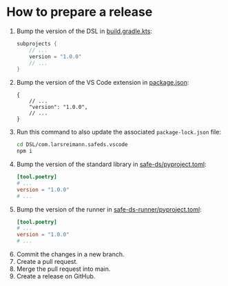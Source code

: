 # How to prepare a release

1. Bump the version of the DSL in [build.gradle.kts][main-build-gradle]:
    ```kts
    subprojects {
        // ...
        version = "1.0.0"
        // ...
    }
    ```
1. Bump the version of the VS Code extension in [package.json][vscode-package-json]:
    ```json5
    {
        // ...
        "version": "1.0.0",
        // ...
    }
    ```
1. Run this command to also update the associated `package-lock.json` file:
    ```sh
    cd DSL/com.larsreimann.safeds.vscode
    npm i
    ```
1. Bump the version of the standard library in [safe-ds/pyproject.toml][stdlib-pyproject-toml]:
    ```toml
    [tool.poetry]
    # ...
    version = "1.0.0"
    # ...
    ```
1. Bump the version of the runner in [safe-ds-runner/pyproject.toml][runner-pyproject-toml]:
    ```toml
    [tool.poetry]
    # ...
    version = "1.0.0"
    # ...
    ```
1. Commit the changes in a new branch.
1. Create a pull request.
1. Merge the pull request into main.
1. Create a release on GitHub.

[main-build-gradle]: ../../DSL/build.gradle.kts

[vscode-package-json]: ../../DSL/com.larsreimann.safeds.vscode/package.json

[stdlib-pyproject-toml]: ../../Runtime/safe-ds/pyproject.toml

[runner-pyproject-toml]: ../../Runtime/safe-ds-runner/pyproject.toml
